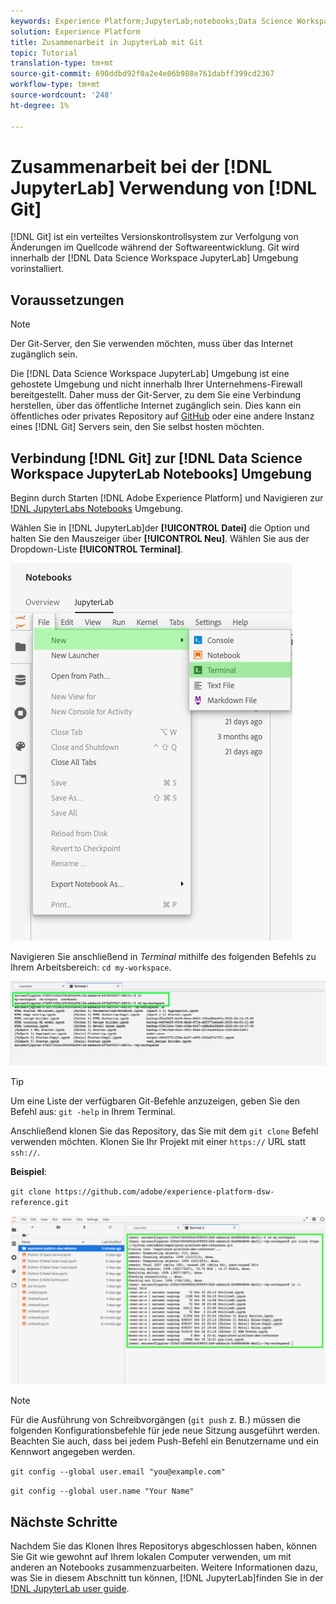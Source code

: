 ```yaml
---
keywords: Experience Platform;JupyterLab;notebooks;Data Science Workspace;popular topics;Git;Github
solution: Experience Platform
title: Zusammenarbeit in JupyterLab mit Git
topic: Tutorial
translation-type: tm+mt
source-git-commit: 690ddbd92f0a2e4e06b988e761dabff399cd2367
workflow-type: tm+mt
source-wordcount: '248'
ht-degree: 1%

---
```



# Zusammenarbeit bei der [!DNL JupyterLab] Verwendung von [!DNL Git]

[!DNL Git] ist ein verteiltes Versionskontrollsystem zur Verfolgung von Änderungen im Quellcode während der Softwareentwicklung. Git wird innerhalb der [!DNL Data Science Workspace JupyterLab] Umgebung vorinstalliert.

## Voraussetzungen 

>[!NOTE]
>
> Der Git-Server, den Sie verwenden möchten, muss über das Internet zugänglich sein.

Die [!DNL Data Science Workspace JupyterLab] Umgebung ist eine gehostete Umgebung und nicht innerhalb Ihrer Unternehmens-Firewall bereitgestellt. Daher muss der Git-Server, zu dem Sie eine Verbindung herstellen, über das öffentliche Internet zugänglich sein. Dies kann ein öffentliches oder privates Repository auf [GitHub](https://github.com/) oder eine andere Instanz eines [!DNL Git] Servers sein, den Sie selbst hosten möchten.

## Verbindung [!DNL Git] zur [!DNL Data Science Workspace JupyterLab Notebooks] Umgebung

Beginn durch Starten [!DNL Adobe Experience Platform] und Navigieren zur [!DNL JupyterLabs Notebooks](https://platform.adobe.com/notebooks/jupyterLab) Umgebung.

Wählen Sie in [!DNL JupyterLab]der **[!UICONTROL Datei]** die Option und halten Sie den Mauszeiger über **[!UICONTROL Neu]**. Wählen Sie aus der Dropdown-Liste **[!UICONTROL Terminal]**.

![JupyterLab Nav](../images/jupyterlab/tutorials/open-terminal.png)

Navigieren Sie anschließend in *Terminal* mithilfe des folgenden Befehls zu Ihrem Arbeitsbereich: `cd my-workspace`.

![cd-Arbeitsbereich](../images/jupyterlab/tutorials/find-workspace.png)

>[!TIP]
>
> Um eine Liste der verfügbaren Git-Befehle anzuzeigen, geben Sie den Befehl aus: `git -help` in Ihrem Terminal.

Anschließend klonen Sie das Repository, das Sie mit dem `git clone` Befehl verwenden möchten. Klonen Sie Ihr Projekt mit einer `https://` URL statt `ssh://`.

**Beispiel**:

`git clone https://github.com/adobe/experience-platform-dsw-reference.git`

![clone](../images/jupyterlab/tutorials/git-collaboration.png)

>[!NOTE]
>
> Für die Ausführung von Schreibvorgängen (`git push` z. B.) müssen die folgenden Konfigurationsbefehle für jede neue Sitzung ausgeführt werden. Beachten Sie auch, dass bei jedem Push-Befehl ein Benutzername und ein Kennwort angegeben werden.
>
>`git config --global user.email "you@example.com"`
>
>`git config --global user.name "Your Name"`

## Nächste Schritte

Nachdem Sie das Klonen Ihres Repositorys abgeschlossen haben, können Sie Git wie gewohnt auf Ihrem lokalen Computer verwenden, um mit anderen an Notebooks zusammenzuarbeiten. Weitere Informationen dazu, was Sie in diesem Abschnitt tun können, [!DNL JupyterLab]finden Sie in der [!DNL JupyterLab user guide](./overview.md).

